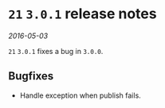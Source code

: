 # `21` `3.0.1` release notes

*2016-05-03*

`21` `3.0.1` fixes a bug in `3.0.0`.

## Bugfixes

- Handle exception when publish fails.
